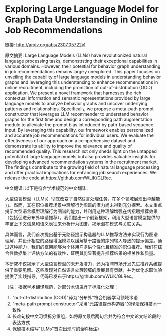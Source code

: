 # Exploring Large Language Model for Graph Data Understanding in Online Job Recommendations

链接: http://arxiv.org/abs/2307.05722v1

原文摘要:
Large Language Models (LLMs) have revolutionized natural language processing
tasks, demonstrating their exceptional capabilities in various domains.
However, their potential for behavior graph understanding in job
recommendations remains largely unexplored. This paper focuses on unveiling the
capability of large language models in understanding behavior graphs and
leveraging this understanding to enhance recommendations in online recruitment,
including the promotion of out-of-distribution (OOD) application. We present a
novel framework that harnesses the rich contextual information and semantic
representations provided by large language models to analyze behavior graphs
and uncover underlying patterns and relationships. Specifically, we propose a
meta-path prompt constructor that leverages LLM recommender to understand
behavior graphs for the first time and design a corresponding path augmentation
module to alleviate the prompt bias introduced by path-based sequence input. By
leveraging this capability, our framework enables personalized and accurate job
recommendations for individual users. We evaluate the effectiveness of our
approach on a comprehensive dataset and demonstrate its ability to improve the
relevance and quality of recommended quality. This research not only sheds
light on the untapped potential of large language models but also provides
valuable insights for developing advanced recommendation systems in the
recruitment market. The findings contribute to the growing field of natural
language processing and offer practical implications for enhancing job search
experiences. We release the code at https://github.com/WLiK/GLRec.

中文翻译:
以下是符合学术规范的中文翻译：

大型语言模型（LLMs）彻底改变了自然语言处理任务，在多个领域展现出卓越能力。然而，其在职位推荐场景中理解行为图谱的潜力尚未得到充分探索。本文重点揭示大型语言模型理解行为图谱的能力，并利用这种理解增强在线招聘推荐效果（包括促进分布外申请推荐）。我们提出一个创新框架，利用大型语言模型提供的丰富上下文信息和语义表征来分析行为图谱，揭示潜在模式与关联关系。

具体而言，我们首次提出基于元路径提示构造器的LLM推荐方法来实现行为图谱理解，并设计相应的路径增强模块以缓解基于路径的序列输入导致的提示偏差。通过这种能力，我们的框架能够为个体用户提供个性化且精准的职位推荐。我们在综合性数据集上评估方法的有效性，证明其能显著提升推荐结果的相关性和质量。

本研究不仅揭示了大型语言模型的未开发潜力，还为招聘市场开发先进推荐系统提供了重要见解。这些发现对自然语言处理领域的发展具有贡献，并为优化求职体验提供了实践指导。代码已发布于https://github.com/WLiK/GLRec。

（注：根据学术翻译规范，对部分术语进行了标准化处理：
1. "out-of-distribution (OOD)"译为"分布外"符合机器学习领域术语
2. "meta-path prompt constructor"采用"元路径提示构造器"的译法保持技术一致性
3. 长难句按中文习惯拆分重组，如将原文最后两句合并为符合中文论文结论段的表达方式
4. 保留技术缩写"LLMs"首次出现时的全称标注）
